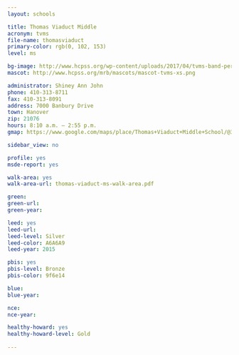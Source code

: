 ```yaml
---
layout: schools

title: Thomas Viaduct Middle
acronym: tvms
file-name: thomasviaduct
primary-color: rgb(0, 102, 153)
level: ms

bg-image: http://www.hcpss.org/wp-content/uploads/2017/04/tvms-band-performance.jpg
mascot: http://www.hcpss.org/mrb/mascots/mascot-tvms-xs.png

administrator: Shiney Ann John
phone: 410-313-8711
fax: 410-313-8091
address: 7000 Banbury Drive
town: Hanover
zip: 21076
hours: 8:10 a.m. – 2:55 p.m.
gmap: https://www.google.com/maps/place/Thomas+Viaduct+Middle+School/@39.1860358,-76.7350143,17z/data=!4m7!1m4!3m3!1s0x89b7e1873ee551d5:0xbc0d2e9d2b12d5e4!2sThomas+Viaduct+Middle+School!3b1!3m1!1s0x89b7e1873ee551d5:0xbc0d2e9d2b12d5e4

sidebar_view: no

profile: yes
msde-report: yes

walk-area: yes
walk-area-url: thomas-viaduct-ms-walk-area.pdf

green:
green-url:
green-year:

leed: yes
leed-url:
leed-level: Silver
leed-color: A6A6A9
leed-year: 2015

pbis: yes
pbis-level: Bronze
pbis-color: 9f6e14

blue: 
blue-year:

nce:
nce-year:

healthy-howard: yes
healthy-howard-level: Gold
 
---
```

